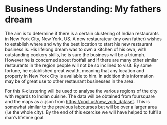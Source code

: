 # Business Understanding: My fathers dream 
The aim is to determine if there is a certain clustering of Indian restaurants in New York City, New York, US. A new restaurateur (my own father) wishes to establish where and why the best location to start his new restaurant business is. His lifelong dream was to own a kitchen of his own, with outstanding cookery skills, he is sure the business will be a triumph.  However he is concerned about footfall and if there are many other similar restaurants in the region people will not be so inclined to visit. By some fortune, he established great wealth, meaning that any location and property in New York City is available to him. 
In addition this information may be of great use to other restaurant businesses in the area.


For this K-clustering will be used to analyse the various regions of the city with regards to Indian cuisine. The data will be obtained from foursquare and the maps as a .json from https://cocl.us/new_york_dataset. This is somewhat similar to the previous labcourses but will be over a larger area (i.e the whole city).
By the end of this exercise we will have helped to fulfil a man’s lifetime goal. 
